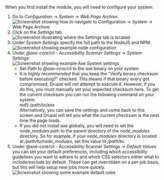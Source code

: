 When you first install the module, you will need to configure your system:

1. Go to _Configuration_ \-> _System_ \-> _Web Page Archive_.  
![Screenshot showing how to navigate to Configuration -> System -> Web Page Archive](https://www.drupal.org/files/WPA%20Overview.png)
2. Click on the _Settings_ tab.  
![Screenshot illustrating where the Settings tab is located](https://www.drupal.org/files/WPA%20Settings.png)
3. Under _System Settings_ specify the full path to the NodeJS and NPM.  
![Screenshot showing example node configuration](https://www.drupal.org/files/Node%20Configuration.png)
4. Under _@axe-core/cli - Accessibility Scanner Settings_ \-> _System Settings_:  
![Screenshot showing example Axe System settings](https://www.drupal.org/files/Axe%20System%20Settings.png)  
   * Set Path to _@axe-core/cli_ to the axe binary on your system  
   * It is _highly recommended_ that you keep the "Verify binary checksum before executing?" checked. This means if that binary every got compromised, Drupal will not attempt to execute it. However, if you do this, you must manually set your expected checksum here. To get the current checksum you can run the following command on your system:  
    md5 /path/to/axe  
   Alternatively, you can save the settings and come back to this screen and Drupal will tell you what the current checksum is the next time the page loads.  
   * If you did not install axe globally, you will need to set the node\_modules path to the parent directory of the _node\_modules_ directory. So for example, if your _node\_modules_ directory is located at _/path/to/node\_modules_, set this value to _/path/to_.
5. Under @axe-core/cli - Accessibility Scanner Settings _\-> Default Values_ you can set your default preferences, including which accessibility guidelines you want to adhere to and which CSS selectors either what to include/exclude by default. These can get overridden on a per-job basis, but this will help setup new jobs more quickly.  
![Screenshot showing some example default rules](https://www.drupal.org/files/Axe%20Default%20Rules.png)